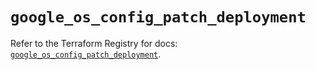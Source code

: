 # `google_os_config_patch_deployment`

Refer to the Terraform Registry for docs: [`google_os_config_patch_deployment`](https://registry.terraform.io/providers/drfaust92/google/4.16.4/docs/resources/os_config_patch_deployment).
